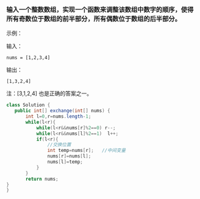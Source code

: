 ### 输入一个整数数组，实现一个函数来调整该数组中数字的顺序，使得所有奇数位于数组的前半部分，所有偶数位于数组的后半部分。

 

示例：

输入：

```in
nums = [1,2,3,4]
```

输出：

```out
[1,3,2,4] 
```


注：[3,1,2,4] 也是正确的答案之一。
 ```Java
class Solution {
    public int[] exchange(int[] nums) {
        int l=0,r=nums.length-1;
        while(l<r){
            while(l<r&&nums[r]%2==0) r--;
            while(l<r&&nums[l]%2==1)  l++;
            if(l<r){
                //交换位置
                int temp=nums[r];   //中间变量
                nums[r]=nums[l];    
                nums[l]=temp;
            }
        }
        return nums;
}
}
```
